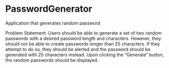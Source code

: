 # PasswordGenerator
Application that generates random password

Problem Statement: Users should be able to generate a set of two random passwords with a desired password length and characters. However, they should not be able to create passwords longer than 25 characters. If they attempt to do so, they should be alerted and the password should be generated with 25 characters instead. Upon clicking the “Generate” button, the random passwords should be displayed.